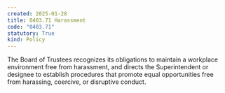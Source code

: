 ```yaml
---
created: 2025-01-28
title: 0403.71 Harassment
code: "0403.71"
statutory: True
kind: Policy
---
```


The Board of Trustees recognizes its obligations to maintain a workplace environment free from harassment, and directs the Superintendent or designee to establish procedures that promote equal opportunities free from harassing, coercive, or disruptive conduct.
